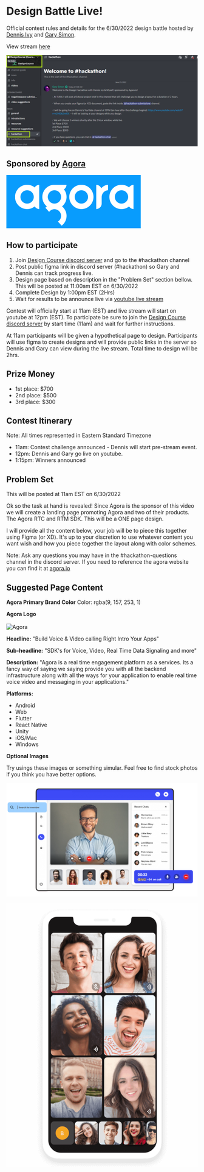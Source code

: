 
# Design Battle Live!

Official contest rules and details for the 6/30/2022 design battle hosted by [Dennis Ivy](https://twitter.com/dennisivy11) and [Gary Simon](https://twitter.com/designcoursecom).

View stream [here](https://www.youtube.com/watch?v=n2i4D62mIDE)

![DesignBattle](./images/discord.png )

## Sponsored by [Agora](https://twitter.com/AgoraIO)


![Agora](./images/agora.png "Agora logo")


## How to participate

1. Join [Design Course discord server](https://discord.gg/svBRy64t) and go to the #hackathon channel
1. Post public figma link in discord server (#hackathon) so Gary and Dennis can track progress live.
1. Design page based on description in the "Problem Set" section bellow. This will be posted at 11:00am EST on 6/30/2022
1. Complete Design by 1:00pm EST (2Hrs)
1. Wait for results to be announce live via [youtube live stream](https://www.youtube.com/watch?v=n2i4D62mIDE)

Contest will officially start at 11am (EST) and live stream will start on youtube at 12pm (EST). To participate be sure to join the [Design Course discord server](hhttps://discord.gg/svBRy64t) by start time (11am) and wait for further instructions.

At 11am participants will be given a hypothetical page to design. Participants will use figma to create designs and will provide public links in the server so Dennis and Gary can view during the live stream. Total time to design will be 2hrs.

## Prize Money

- 1st place: $700
- 2nd place: $500
- 3rd place: $300

## Contest Itinerary

Note: All times represented in Eastern Standard Timezone

- 11am: Contest challenge announced - Dennis will start pre-stream event.
- 12pm: Dennis and Gary go live on youtube.
- 1:15pm: Winners announced 

## Problem Set

This will be posted at 11am EST on 6/30/2022


Ok so the task at hand is revealed! Since Agora is the sponsor of this video we will create a landing page promoting Agora and two of their products. The Agora RTC and RTM SDK. This will be a ONE page design.

I will provide all the content below, your job will be to piece this together using Figma (or XD). It's up to your discretion to use whatever content you want wish and how you piece together the layout along with color schemes. 

Note: Ask any questions you may have in the #hackathon-questions channel in the discord server. If you need to reference the agora website you can find it at [agora.io](https://www.agora.io/en/)


## Suggested Page Content

**Agora Primary Brand Color**
Color: rgba(9, 157, 253, 1)


**Agora Logo**
<br>
<br>
![Agora](https://www.agora.io/en/wp-content/themes/agora-mar-24-2022-b/images/agora-logo.svg "Agora logo")


**Headline:** "Build Voice & Video calling Right Intro Your Apps"

**Sub-headline:** "SDK's for Voice, Video, Real Time Data Signaling and more"

**Description:** "Agora is a real time engagement platform as a services. Its a fancy way of saying we saying provide you with all the backend infrastructure along with all the ways for your application to enable real time voice video and messaging in your applications."

**Platforms:**

- Android 
- Web
- Flutter
- React Native
- Unity
- iOS/Mac
- Windows


**Optional Images**

Try usings these images or something simular. Feel free to find stock photos if you think you have better options.

![](./images/agora-rtc.png )


![](./images/mobile.png )